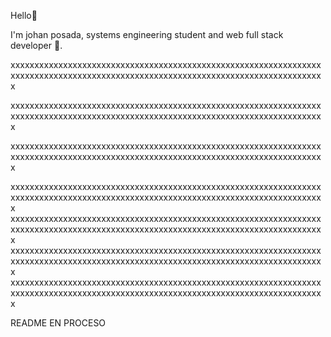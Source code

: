 Hello👋

I'm johan posada, systems engineering student and web full stack developer 💛.

xxxxxxxxxxxxxxxxxxxxxxxxxxxxxxxxxxxxxxxxxxxxxxxxxxxxxxxxxxxxxxxxxxxxxxxxxxxxxxxxxxxxxxxxxxxxxxxxxxxxxxxxxxxxxxxxxxxxxxxxxxxxxxxxxxx

xxxxxxxxxxxxxxxxxxxxxxxxxxxxxxxxxxxxxxxxxxxxxxxxxxxxxxxxxxxxxxxxxxxxxxxxxxxxxxxxxxxxxxxxxxxxxxxxxxxxxxxxxxxxxxxxxxxxxxxxxxxxxxxxxxx

xxxxxxxxxxxxxxxxxxxxxxxxxxxxxxxxxxxxxxxxxxxxxxxxxxxxxxxxxxxxxxxxxxxxxxxxxxxxxxxxxxxxxxxxxxxxxxxxxxxxxxxxxxxxxxxxxxxxxxxxxxxxxxxxxxx

xxxxxxxxxxxxxxxxxxxxxxxxxxxxxxxxxxxxxxxxxxxxxxxxxxxxxxxxxxxxxxxxxxxxxxxxxxxxxxxxxxxxxxxxxxxxxxxxxxxxxxxxxxxxxxxxxxxxxxxxxxxxxxxxxxx
xxxxxxxxxxxxxxxxxxxxxxxxxxxxxxxxxxxxxxxxxxxxxxxxxxxxxxxxxxxxxxxxxxxxxxxxxxxxxxxxxxxxxxxxxxxxxxxxxxxxxxxxxxxxxxxxxxxxxxxxxxxxxxxxxxx
xxxxxxxxxxxxxxxxxxxxxxxxxxxxxxxxxxxxxxxxxxxxxxxxxxxxxxxxxxxxxxxxxxxxxxxxxxxxxxxxxxxxxxxxxxxxxxxxxxxxxxxxxxxxxxxxxxxxxxxxxxxxxxxxxxx
xxxxxxxxxxxxxxxxxxxxxxxxxxxxxxxxxxxxxxxxxxxxxxxxxxxxxxxxxxxxxxxxxxxxxxxxxxxxxxxxxxxxxxxxxxxxxxxxxxxxxxxxxxxxxxxxxxxxxxxxxxxxxxxxxxx


README EN PROCESO
